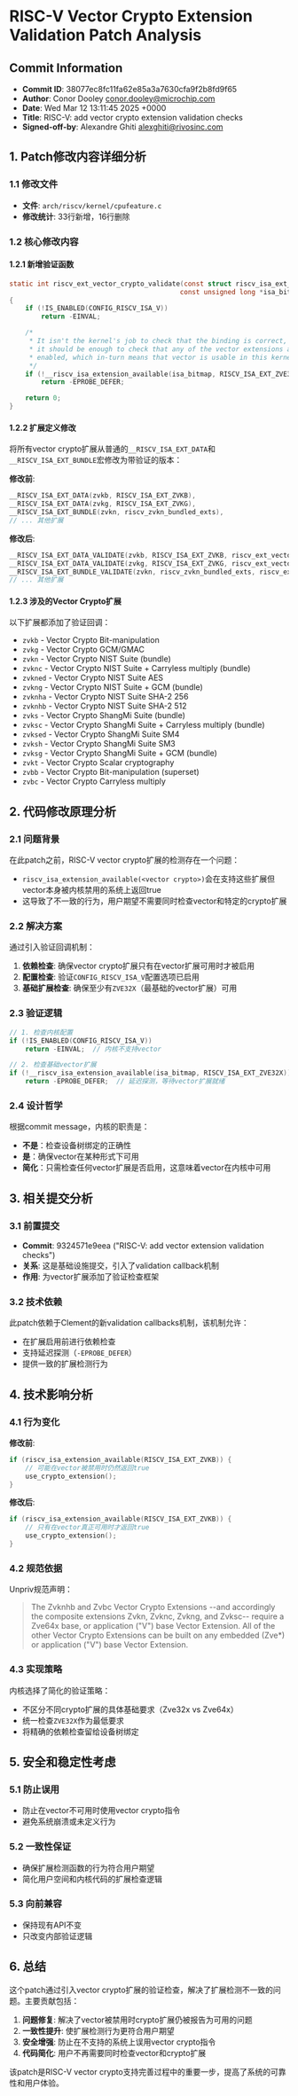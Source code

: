 # RISC-V Vector Crypto Extension Validation Patch Analysis

## Commit Information
- **Commit ID**: 38077ec8fc11fa62e85a3a7630cfa9f2b8fd9f65
- **Author**: Conor Dooley <conor.dooley@microchip.com>
- **Date**: Wed Mar 12 13:11:45 2025 +0000
- **Title**: RISC-V: add vector crypto extension validation checks
- **Signed-off-by**: Alexandre Ghiti <alexghiti@rivosinc.com>

## 1. Patch修改内容详细分析

### 1.1 修改文件
- **文件**: `arch/riscv/kernel/cpufeature.c`
- **修改统计**: 33行新增，16行删除

### 1.2 核心修改内容

#### 1.2.1 新增验证函数
```c
static int riscv_ext_vector_crypto_validate(const struct riscv_isa_ext_data *data,
                                           const unsigned long *isa_bitmap)
{
    if (!IS_ENABLED(CONFIG_RISCV_ISA_V))
        return -EINVAL;

    /*
     * It isn't the kernel's job to check that the binding is correct, so
     * it should be enough to check that any of the vector extensions are
     * enabled, which in-turn means that vector is usable in this kernel
     */
    if (!__riscv_isa_extension_available(isa_bitmap, RISCV_ISA_EXT_ZVE32X))
        return -EPROBE_DEFER;

    return 0;
}
```

#### 1.2.2 扩展定义修改
将所有vector crypto扩展从普通的`__RISCV_ISA_EXT_DATA`和`__RISCV_ISA_EXT_BUNDLE`宏修改为带验证的版本：

**修改前**:
```c
__RISCV_ISA_EXT_DATA(zvkb, RISCV_ISA_EXT_ZVKB),
__RISCV_ISA_EXT_DATA(zvkg, RISCV_ISA_EXT_ZVKG),
__RISCV_ISA_EXT_BUNDLE(zvkn, riscv_zvkn_bundled_exts),
// ... 其他扩展
```

**修改后**:
```c
__RISCV_ISA_EXT_DATA_VALIDATE(zvkb, RISCV_ISA_EXT_ZVKB, riscv_ext_vector_crypto_validate),
__RISCV_ISA_EXT_DATA_VALIDATE(zvkg, RISCV_ISA_EXT_ZVKG, riscv_ext_vector_crypto_validate),
__RISCV_ISA_EXT_BUNDLE_VALIDATE(zvkn, riscv_zvkn_bundled_exts, riscv_ext_vector_crypto_validate),
// ... 其他扩展
```

#### 1.2.3 涉及的Vector Crypto扩展
以下扩展都添加了验证回调：
- `zvkb` - Vector Crypto Bit-manipulation
- `zvkg` - Vector Crypto GCM/GMAC
- `zvkn` - Vector Crypto NIST Suite (bundle)
- `zvknc` - Vector Crypto NIST Suite + Carryless multiply (bundle)
- `zvkned` - Vector Crypto NIST Suite AES
- `zvkng` - Vector Crypto NIST Suite + GCM (bundle)
- `zvknha` - Vector Crypto NIST Suite SHA-2 256
- `zvknhb` - Vector Crypto NIST Suite SHA-2 512
- `zvks` - Vector Crypto ShangMi Suite (bundle)
- `zvksc` - Vector Crypto ShangMi Suite + Carryless multiply (bundle)
- `zvksed` - Vector Crypto ShangMi Suite SM4
- `zvksh` - Vector Crypto ShangMi Suite SM3
- `zvksg` - Vector Crypto ShangMi Suite + GCM (bundle)
- `zvkt` - Vector Crypto Scalar cryptography
- `zvbb` - Vector Crypto Bit-manipulation (superset)
- `zvbc` - Vector Crypto Carryless multiply

## 2. 代码修改原理分析

### 2.1 问题背景
在此patch之前，RISC-V vector crypto扩展的检测存在一个问题：
- `riscv_isa_extension_available(<vector crypto>)`会在支持这些扩展但vector本身被内核禁用的系统上返回true
- 这导致了不一致的行为，用户期望不需要同时检查vector和特定的crypto扩展

### 2.2 解决方案
通过引入验证回调机制：
1. **依赖检查**: 确保vector crypto扩展只有在vector扩展可用时才被启用
2. **配置检查**: 验证`CONFIG_RISCV_ISA_V`配置选项已启用
3. **基础扩展检查**: 确保至少有`ZVE32X`（最基础的vector扩展）可用

### 2.3 验证逻辑
```c
// 1. 检查内核配置
if (!IS_ENABLED(CONFIG_RISCV_ISA_V))
    return -EINVAL;  // 内核不支持vector

// 2. 检查基础vector扩展
if (!__riscv_isa_extension_available(isa_bitmap, RISCV_ISA_EXT_ZVE32X))
    return -EPROBE_DEFER;  // 延迟探测，等待vector扩展就绪
```

### 2.4 设计哲学
根据commit message，内核的职责是：
- **不是**：检查设备树绑定的正确性
- **是**：确保vector在某种形式下可用
- **简化**：只需检查任何vector扩展是否启用，这意味着vector在内核中可用

## 3. 相关提交分析

### 3.1 前置提交
- **Commit**: 9324571e9eea ("RISC-V: add vector extension validation checks")
- **关系**: 这是基础设施提交，引入了validation callback机制
- **作用**: 为vector扩展添加了验证检查框架

### 3.2 技术依赖
此patch依赖于Clement的新validation callbacks机制，该机制允许：
- 在扩展启用前进行依赖检查
- 支持延迟探测（`-EPROBE_DEFER`）
- 提供一致的扩展检测行为

## 4. 技术影响分析

### 4.1 行为变化
**修改前**:
```c
if (riscv_isa_extension_available(RISCV_ISA_EXT_ZVKB)) {
    // 可能在vector被禁用时仍然返回true
    use_crypto_extension();
}
```

**修改后**:
```c
if (riscv_isa_extension_available(RISCV_ISA_EXT_ZVKB)) {
    // 只有在vector真正可用时才返回true
    use_crypto_extension();
}
```

### 4.2 规范依据
Unpriv规范声明：
> The Zvknhb and Zvbc Vector Crypto Extensions --and accordingly the
> composite extensions Zvkn, Zvknc, Zvkng, and Zvksc-- require a Zve64x
> base, or application ("V") base Vector Extension. All of the other
> Vector Crypto Extensions can be built on any embedded (Zve*) or
> application ("V") base Vector Extension.

### 4.3 实现策略
内核选择了简化的验证策略：
- 不区分不同crypto扩展的具体基础要求（Zve32x vs Zve64x）
- 统一检查`ZVE32X`作为最低要求
- 将精确的依赖检查留给设备树绑定

## 5. 安全和稳定性考虑

### 5.1 防止误用
- 防止在vector不可用时使用vector crypto指令
- 避免系统崩溃或未定义行为

### 5.2 一致性保证
- 确保扩展检测函数的行为符合用户期望
- 简化用户空间和内核代码的扩展检查逻辑

### 5.3 向前兼容
- 保持现有API不变
- 只改变内部验证逻辑

## 6. 总结

这个patch通过引入vector crypto扩展的验证检查，解决了扩展检测不一致的问题。主要贡献包括：

1. **问题修复**: 解决了vector被禁用时crypto扩展仍被报告为可用的问题
2. **一致性提升**: 使扩展检测行为更符合用户期望
3. **安全增强**: 防止在不支持的系统上误用vector crypto指令
4. **代码简化**: 用户不再需要同时检查vector和crypto扩展

该patch是RISC-V vector crypto支持完善过程中的重要一步，提高了系统的可靠性和用户体验。